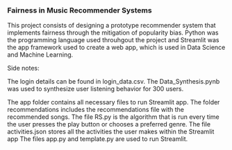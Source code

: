 ### Fairness in Music Recommender Systems

This project consists of designing a prototype recommender system that implements fairness through the mitigation of popularity bias. Python was the programming language used throuhgout the project and Streamlit was the app framework used to create a web app, which is used in Data Science and Machine Learning.

Side notes:

The login details can be found in login_data.csv. 
The Data_Synthesis.pynb was used to synthesize user listening behavior for 300 users. 

The app folder contains all necessary files to run Streamlit app. 
The folder recommendations includes the recommendations file with the recommended songs.
The file RS.py is the algorithm that is run every time the user presses the play button or chooses a preferred genre.
The file activities.json stores all the activities the user makes within the Streamlit app
The files app.py and template.py are used to run Streamlit.



